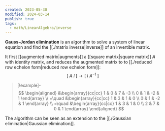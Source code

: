 ```yaml
---
created: 2023-05-30
modified: 2024-03-14
publish: true
tags:
  - math/LinearAlgebra/inverse
---
```


**Gauss-Jordan elimination** is an algorithm to solve a system of linear equation and find the [[./matrix inverse|inverse]] of an invertible matrix.

It first [[augmented matrix|augments]] a [[square matrix|square matrix]] $A$ with identity matrix, and reduces the augmented matrix to to [[./reduced row echelon form|reduced row echelon form]]:
$$
[ \; A \ I \; ] \rightarrow [ \; I \ A^{-1} \; ]
$$

> [!example]-
> $$
\begin{aligned}
&\begin{array}{cc|cc}
1 & 0 & 7 & -3 \\
0 & 1 & -2 & 1
\end{array} \\
=\quad &\begin{array}{cc|cc}
1 & 3 & 1 & 0 \\
0 & 1 & -2 & 1
\end{array} \\
=\quad &\begin{array}{cc|cc}
1 & 3 & 1 & 0 \\
2 & 7 & 0 & 1
\end{array}
\end{aligned}
>$$

The algorithm can be seen as an extension to the [[./Gaussian elimination|Gaussian elimination]].